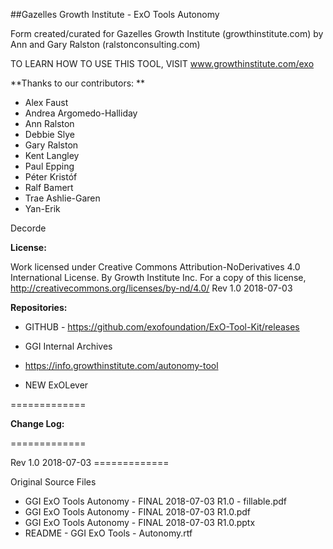 ##Gazelles Growth Institute - ExO Tools Autonomy

Form created/curated for Gazelles Growth Institute (growthinstitute.com) by Ann and Gary Ralston (ralstonconsulting.com)

TO LEARN HOW TO USE THIS TOOL, VISIT www.growthinstitute.com/exo

**Thanks to our contributors: **

- Alex Faust
- Andrea Argomedo-Halliday
- Ann Ralston
- Debbie Slye
- Gary Ralston
- Kent Langley
- Paul Epping
- Péter Kristóf
- Ralf Bamert
- Trae Ashlie-Garen
- Yan-Erik 

Decorde

**License:**

Work licensed under Creative Commons Attribution-NoDerivatives 4.0 International License. By Growth Institute Inc. For a copy of this license, http://creativecommons.org/licenses/by-nd/4.0/ Rev 1.0 2018-07-03   

**Repositories:**

- GITHUB - https://github.com/exofoundation/ExO-Tool-Kit/releases

- GGI Internal Archives
- https://info.growthinstitute.com/autonomy-tool
- NEW ExOLever

=============

**Change Log:**

=============

Rev 1.0 2018-07-03 =============

Original Source Files

- GGI ExO Tools Autonomy - FINAL 2018-07-03 R1.0 - fillable.pdf
- GGI ExO Tools Autonomy - FINAL 2018-07-03 R1.0.pdf
- GGI ExO Tools Autonomy - FINAL 2018-07-03 R1.0.pptx
- README - GGI ExO Tools - Autonomy.rtf
